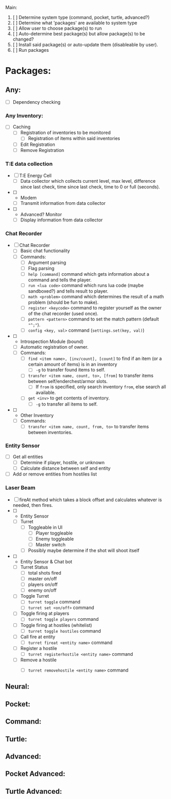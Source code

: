 Main:

1. [ ] Determine system type (command, pocket, turtle, advanced?)
2. [ ] Determine what 'packages' are available to system type
3. [ ] Allow user to choose package(s) to run
  3. [ ] Auto-determine best package(s) but allow package(s) to be changed?
4. [ ] Install said package(s) or auto-update them (disableable by user).
5. [ ] Run packages

# Packages:
## Any:
* [ ] Dependency checking

### Any Inventory:
* [ ] Caching
  * [ ] Registration of inventories to be monitored
    * [ ] Registration of items within said inventories
  * [ ] Edit Registration
  * [ ] Remove Registration

### T:E data collection
* [ ] T:E Energy Cell
  * [ ] Data collector which collects current level, max level, difference since last check, time since last check, time to 0 or full (seconds).
* [ ] + Modem
  * [ ] Transmit information from data collector
* [ ] + Advanced? Monitor
  * [ ] Display information from data collector

### Chat Recorder
* [ ] Chat Recorder
  * [ ] Basic chat functionality
  * [ ] Commands:
    * [ ] Argument parsing
    * [ ] Flag parsing
    * [ ] `help [command]` command which gets information about a command and tells the player.
    * [ ] `run <lua code>` command which runs lua code (maybe sandboxed?) and tells result to player.
    * [ ] `math <problem>` command which determines the result of a math problem (should be fun to make).
    * [ ] `register <keycode>` command to register yourself as the owner of the chat recorder (used once).
    * [ ] `pattern <pattern>` command to set the match pattern (default `"^;"`).
    * [ ] `config <key, val>` command (`settings.set(key, val)`)
* [ ] + Introspection Module (bound)
  * [ ] Automatic registration of owner.
  * [ ] Commands:
    * [ ] `find <item name>, [inv/count], [count]` to find if an item (or a certain amount of items) is in an inventory
      * [ ] `-g` to transfer found items to self.
    * [ ] `transfer <item name, count, to>, [from]` to transfer items between self/enderchest/armor slots.
      * [ ] If `from` is specified, only search inventory `from`, else search all available.
    * [ ] `get <inv>` to get contents of inventory.
      * [ ] `-g` to transfer all items to self.
* [ ] + Other Inventory
  * [ ] Commands:
    * [ ] `transfer <item name, count, from, to>` to transfer items between inventories.

### Entity Sensor
* [ ] Get all entities
  * [ ] Determine if player, hostile, or unknown
  * [ ] Calculate distance between self and entity
* [ ] Add or remove entities from hostiles list

### Laser Beam
* [ ] fireAt method which takes a block offset and calculates whatever is needed, then fires.
* [ ] + Entity Sensor
  * [ ] Turret
    * [ ] Toggleable in UI
      * [ ] Player toggleable
      * [ ] Enemy toggleable
      * [ ] Master switch
    * [ ] Possibly maybe determine if the shot will shoot itself
* [ ] + Entity Sensor & Chat bot
  * [ ] Turret Status
    * [ ] total shots fired
    * [ ] master on/off
    * [ ] players on/off
    * [ ] enemy on/off
  * [ ] Toggle Turret
    * [ ] `turret toggle` command
    * [ ] `turret set <on/off>` command
  * [ ] Toggle firing at players
    * [ ] `turret toggle players` command
  * [ ] Toggle firing at hostiles (whitelist)
    * [ ] `turret toggle hostiles` command
  * [ ] Call fire at entity
    * [ ] `turret fireat <entity name>` command
  * [ ] Register a hostile
    * [ ] `turret registerhostile <entity name>` command
  * [ ] Remove a hostile
    * [ ] `turret removehostile <entity name>` command


## Neural:


## Pocket:


## Command:


## Turtle:


## Advanced:


## Pocket Advanced:


## Turtle Advanced:
